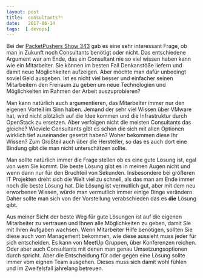 ```yaml
---
layout: post
title:  consultants?!
date:   2017-06-14
tags:  [ devops]
---
```

Bei der [PacketPushers Show 343][1] gab es eine sehr interessant Frage, ob man in Zukunft noch Consultants benötigt oder nicht. Das entschiedene Argument war am Ende, das ein Consultant nie so viel wissen haben kann wie ein Mitarbeiter. Sie können im besten Fall Denkanstöße liefern und damit neue Möglichkeiten aufzeigen. Aber möchte man dafür unbedingt soviel Geld ausgeben. Ist es nicht viel besser und einfacher seinen Mitarbeitern den Freiraum zu geben um neue Technologien und Möglichkeiten im Rahmen der Arbeit auszuprobieren?

Man kann natürlich auch argumentieren, das Mitarbeiter immer nur den eigenen Vorteil im Sinn haben. Jemand der sehr viel Wissen über VMware hat, wird nicht plötzlich auf die Idee kommen und die Infrastruktur durch OpenStack zu ersetzen. Aber verfolgen nicht die meisten Consultants das gleiche? Wieviele Consultants gibt es schon die sich mit allen Optionen wirklich tief auseinander gesetzt haben? Woher bekommen diese Ihr Wissen? Zum Großteil auch über die Hersteller, so das es auch dort eine Bindung gibt die man nicht unterschätzen sollte.

Man sollte natürlich immer die Frage stellen ob es eine gute Lösung ist, egal von wem Sie kommt. Die beste Lösung gibt es in meinen Augen nicht und wenn dann nur für den Bruchteil von Sekunden. Insbesondere bei größeren IT Projekten dreht sich die Welt viel zu schnell, als das man am Ende immer noch die beste Lösung hat. Die Lösung ist vermutlich gut, aber mit dem neu erworbenen Wissen, würde man vermutlich immer einige Dinge verändern. Daher sollte man sich von der Vorstellung verabschieden das es **die** Lösung gibt.

Aus meiner Sicht der beste Weg für gute Lösungen ist auf die eigenen Mitarbeiter zu vertrauen und Ihnen alle Möglichkeiten zu geben, damit Sie mit Ihren Aufgaben wachsen. Wenn Mitarbeiter Hilfe benötigen, sollten Sie diese auch vom Management bekommen, wie diese aussieht muss jeder für sich entscheiden. Es kann von MeetUp Gruppen, über Konferenzen reichen. Oder aber auch Consultants mit denen  man genau Umsetzungsoptionen durch spricht. Aber die Entscheidung für oder gegen eine Lösung sollte immer vom eignen Team ausgehen. Dieses muss sich damit wohl fühlen und im Zweifelsfall jahrelang betreuen.

[1]:	http://packetpushers.net/podcast/podcasts/show-343-future-networking-qa-live-interop-itx/
